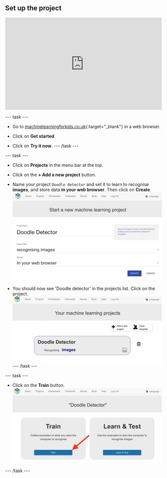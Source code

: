 ## Set up the project

<html>
<div style="position: relative; width: 100%; overflow: hidden; padding-top: 56.25%;">
<p><iframe style="position: absolute; top: 0; left: 0; right: 0; width: 100%; height: 100%; border: none;" src="https://www.youtube.com/embed/3lrURQ1LANU?rel=0&cc_load_policy=1" width="560" height="315" allowfullscreen allow="accelerometer; autoplay; clipboard-write; encrypted-media; gyroscope; picture-in-picture; web-share"></iframe></p>
</div>
</html>


--- task ---
+ Go to [machinelearningforkids.co.uk](https://machinelearningforkids.co.uk/){:target="_blank"} in a web browser. 

+ Click on **Get started**.

+ Click on **Try it now**.
--- /task ---

--- task ---
+ Click on **Projects** in the menu bar at the top.

+ Click on the **+ Add a new project** button.

+ Name your project `Doodle detector` and set it to learn to recognise **images**, and store data **in your web browser**. Then click on **Create**.
![Creating a project](images/create-project.png)

+ You should now see 'Doodle detector' in the projects list. Click on the project.
![Project list with doodle detector listed](images/projects-list.png)
--- /task ---

--- task ---
+ Click on the **Train** button.
![Project main menu with arrow pointing to Train button](images/project-train.png)

--- /task ---



